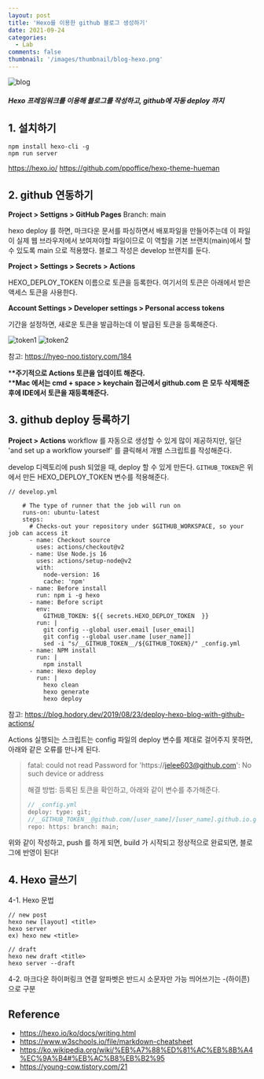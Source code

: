 ```yaml
---
layout: post
title: 'Hexo를 이용한 github 블로그 생성하기'
date: 2021-09-24
categories:
  - Lab
comments: false
thumbnail: '/images/thumbnail/blog-hexo.png'
---
```


![blog](/images/thumbnail/blog-hexo.png)

##### Hexo 프레임워크를 이용해 블로그를 작성하고, github에 자동 deploy 까지

## 1. 설치하기

```
npm install hexo-cli -g
npm run server
```

https://hexo.io/
https://github.com/ppoffice/hexo-theme-hueman

## 2. github 연동하기

**Project > Settigns > GitHub Pages**
Branch: main

hexo deploy 를 하면, 마크다운 문서를 파싱하면서 배포파일을 만들어주는데 이 파일이 실제 웹 브라우저에서 보여져야할 파일이므로 이 역할을 기본 브랜치(main)에서 할 수 있도록 main 으로 적용했다.
블로그 작성은 develop 브랜치를 둔다.

**Project > Settings > Secrets > Actions**

HEXO_DEPLOY_TOKEN 이름으로 토큰을 등록한다.
여기서의 토큰은 아래에서 받은 액세스 토큰을 사용한다.

**Account Settings > Developer settings > Personal access tokens**

기간을 설정하면, 새로운 토큰을 발급하는데 이 발급된 토큰을 등록해준다.

![token1](/images/blog-hexo/token1.png)
![token2](/images/blog-hexo/token2.png)

참고: https://hyeo-noo.tistory.com/184

\***\*주기적으로 Actions 토큰을 업데이트 해준다.** <br/> \***\*Mac 에서는 cmd + space > keychain 접근에서 github.com 은 모두 삭제해준 후에 IDE에서 토큰을 재등록해준다.**

## 3. github deploy 등록하기

**Project > Actions**
workflow 를 자동으로 생성할 수 있게 많이 제공하지만, 일단 'and set up a workflow yourself' 를 클릭해서 개별 스크립트를 작성해준다.

develop 디렉토리에 push 되었을 때, deploy 할 수 있게 만든다.
`GITHUB_TOKEN`은 위에서 만든 HEXO_DEPLOY_TOKEN 변수를 적용해준다.

```
// develop.yml

    # The type of runner that the job will run on
    runs-on: ubuntu-latest
    steps:
      # Checks-out your repository under $GITHUB_WORKSPACE, so your job can access it
      - name: Checkout source
        uses: actions/checkout@v2
      - name: Use Node.js 16
        uses: actions/setup-node@v2
        with:
          node-version: 16
          cache: 'npm'
      - name: Before install
        run: npm i -g hexo
      - name: Before script
        env:
          GITHUB_TOKEN: ${{ secrets.HEXO_DEPLOY_TOKEN  }}
        run: |
          git config --global user.email [user_email]
          git config --global user.name [user_name]]
          sed -i "s/__GITHUB_TOKEN__/${GITHUB_TOKEN}/" _config.yml
      - name: NPM install
        run: |
          npm install
      - name: Hexo deploy
        run: |
          hexo clean
          hexo generate
          hexo deploy
```

참고: https://blog.hodory.dev/2019/08/23/deploy-hexo-blog-with-github-actions/

Actions 실행되는 스크립트는 config 파일의 deploy 변수를 제대로 걸어주지 못하면, 아래와 같은 오류를 만나게 된다.

> fatal: could not read Password for 'https://jelee603@github.com': No such device or address
>
> 해결 방법:
> 등록된 토큰을 확인하고, 아래와 같이 변수를 추가해준다.
>
> ```js
> // _config.yml
> deploy: type: git;
> //__GITHUB_TOKEN__@github.com/[user_name]/[user_name].github.io.git
> repo: https: branch: main;
> ```

위와 같이 작성하고, push 를 하게 되면, build 가 시작되고 정상적으로 완료되면, 블로그에 반영이 된다!

## 4. Hexo 글쓰기

4-1. Hexo 문법

```
// new post
hexo new [layout] <title>
hexo server
ex) hexo new <title>

// draft
hexo new draft <title>
hexo server --draft
```

4-2. 마크다운 하이퍼링크 연결
알파벳은 반드시 소문자만 가능
띄어쓰기는 -(하이픈)으로 구분

## Reference

- https://hexo.io/ko/docs/writing.html
- https://www.w3schools.io/file/markdown-cheatsheet
- https://ko.wikipedia.org/wiki/%EB%A7%88%ED%81%AC%EB%8B%A4%EC%9A%B4#%EB%AC%B8%EB%B2%95
- https://young-cow.tistory.com/21
